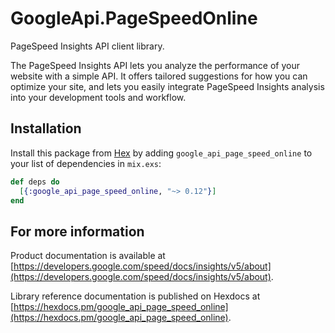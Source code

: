 # GoogleApi.PageSpeedOnline

PageSpeed Insights API client library.

The PageSpeed Insights API lets you analyze the performance of your website with a simple API. It offers tailored suggestions for how you can optimize your site, and lets you easily integrate PageSpeed Insights analysis into your development tools and workflow. 

## Installation

Install this package from [Hex](https://hex.pm) by adding
`google_api_page_speed_online` to your list of dependencies in `mix.exs`:

```elixir
def deps do
  [{:google_api_page_speed_online, "~> 0.12"}]
end
```

## For more information

Product documentation is available at [https://developers.google.com/speed/docs/insights/v5/about](https://developers.google.com/speed/docs/insights/v5/about).

Library reference documentation is published on Hexdocs at
[https://hexdocs.pm/google_api_page_speed_online](https://hexdocs.pm/google_api_page_speed_online).
